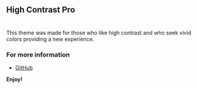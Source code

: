 ## High Contrast Pro

#

This theme was made for those who like high contrast and who seek vivid colors providing a new experience.

### For more information

- [GitHub](https://github.com/Bruno-Bontorin/High-Contrast)

**Enjoy!**
